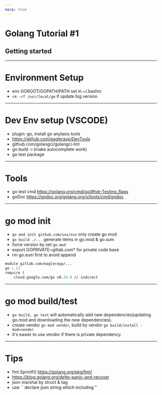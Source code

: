 ```yaml
---
marp: true
---
```


<!-- theme: gaia -->

# Golang Tutorial #1

## Getting started

---

# Environment Setup

* env GOROOT/GOPATH/PATH set in ~/.bashrc
* `rm -rf /usr/local/go` if update big version

---

# Dev Env setup (VSCODE)

* plugin: go, install go anylasis tools
* https://github.com/eaglerayp/DevTools
* github.com/golangci/golangci-lint
* go build -i (make autocomplete work)
* go test package

---

# Tools

* go test cmd https://golang.org/cmd/go/#hdr-Testing_flags
* goDoc https://godoc.org/golang.org/x/tools/cmd/godoc

---

# go mod init

* `go mod init github.com/xxx/xxx` only create go.mod
* `go build ./...` generate items in go.mod & go.sum
* force version by set `go.mod`
* export GOPRIVATE=gitlab.com* for private code base
* rm go.sum first to avoid append

```mod
module gitlab.com/eaglerayp/...
go 1.13
require (
	cloud.google.com/go v0.34.0 // indirect
```

---

# go mod build/test

* `go build, go test` will automatically add new dependencies(updating go.mod and downloading the new dependencies).
* create vendor `go mod vendor`, build by vendor `go build/install -mod=vendor`
* it's easier to use vendor if there is private dependency.

---

# Tips

* fmt.Sprintf() https://golang.org/pkg/fmt/
* https://blog.golang.org/defer-panic-and-recover
* json marshal by struct & tag
* use `` declare json string which including "
